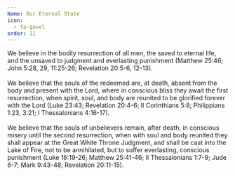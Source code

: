 ```yaml
---
Name: Our Eternal State
icon:
  - fa-gavel
order: 11
---
```



We believe in the bodily resurrection of all men, the saved to eternal life, and the unsaved to judgment and everlasting punishment (Matthew 25:46; John 5:28, 29, 11:25-26; Revelation 20:5-6, 12-13).
<br>
<br>We believe that the souls of the redeemed are, at death, absent from the body and present with the Lord, where in conscious bliss they await the first resurrection, when spirit, soul, and body are reunited to be glorified forever with the Lord (Luke 23:43; Revelation 20:4-6; II Corinthians 5:8; Philippians 1:23, 3:21; I Thessalonians 4:16-17).
<br>
<br>We believe that the souls of unbelievers remain, after death, in conscious misery until the second resurrection, when with soul and body reunited they shall appear at the Great White Throne Judgment, and shall be cast into the Lake of Fire, not to be annihilated, but to suffer everlasting, conscious punishment (Luke 16:19-26; Matthew 25:41-46; II Thessalonians 1:7-9; Jude 6-7; Mark 9:43-48; Revelation 20:11-15).